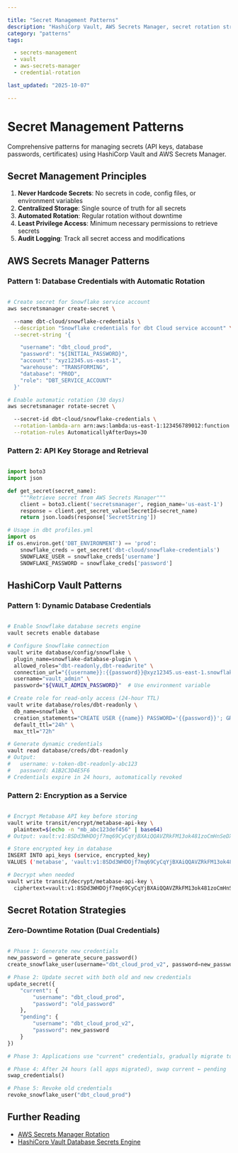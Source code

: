 ```yaml
---

title: "Secret Management Patterns"
description: "HashiCorp Vault, AWS Secrets Manager, secret rotation strategies, and credential lifecycle management"
category: "patterns"
tags:

  - secrets-management
  - vault
  - aws-secrets-manager
  - credential-rotation

last_updated: "2025-10-07"

---
```


# Secret Management Patterns

Comprehensive patterns for managing secrets (API keys, database passwords, certificates) using HashiCorp Vault and AWS Secrets Manager.

## Secret Management Principles

1. **Never Hardcode Secrets**: No secrets in code, config files, or environment variables
2. **Centralized Storage**: Single source of truth for all secrets
3. **Automated Rotation**: Regular rotation without downtime
4. **Least Privilege Access**: Minimum necessary permissions to retrieve secrets
5. **Audit Logging**: Track all secret access and modifications

## AWS Secrets Manager Patterns

### Pattern 1: Database Credentials with Automatic Rotation

```bash

# Create secret for Snowflake service account
aws secretsmanager create-secret \

  --name dbt-cloud/snowflake-credentials \
  --description "Snowflake credentials for dbt Cloud service account" \
  --secret-string '{

    "username": "dbt_cloud_prod",
    "password": "${INITIAL_PASSWORD}",
    "account": "xyz12345.us-east-1",
    "warehouse": "TRANSFORMING",
    "database": "PROD",
    "role": "DBT_SERVICE_ACCOUNT"
  }'

# Enable automatic rotation (30 days)
aws secretsmanager rotate-secret \

  --secret-id dbt-cloud/snowflake-credentials \
  --rotation-lambda-arn arn:aws:lambda:us-east-1:123456789012:function:SnowflakeSecretRotation \
  --rotation-rules AutomaticallyAfterDays=30


```

### Pattern 2: API Key Storage and Retrieval

```python

import boto3
import json

def get_secret(secret_name):
    """Retrieve secret from AWS Secrets Manager"""
    client = boto3.client('secretsmanager', region_name='us-east-1')
    response = client.get_secret_value(SecretId=secret_name)
    return json.loads(response['SecretString'])

# Usage in dbt profiles.yml
import os
if os.environ.get('DBT_ENVIRONMENT') == 'prod':
    snowflake_creds = get_secret('dbt-cloud/snowflake-credentials')
    SNOWFLAKE_USER = snowflake_creds['username']
    SNOWFLAKE_PASSWORD = snowflake_creds['password']

```

## HashiCorp Vault Patterns

### Pattern 1: Dynamic Database Credentials

```bash

# Enable Snowflake database secrets engine
vault secrets enable database

# Configure Snowflake connection
vault write database/config/snowflake \
  plugin_name=snowflake-database-plugin \
  allowed_roles="dbt-readonly,dbt-readwrite" \
  connection_url="{{username}}:{{password}}@xyz12345.us-east-1.snowflakecomputing.com" \
  username="vault_admin" \
  password="${VAULT_ADMIN_PASSWORD}"  # Use environment variable

# Create role for read-only access (24-hour TTL)
vault write database/roles/dbt-readonly \
  db_name=snowflake \
  creation_statements="CREATE USER {{name}} PASSWORD='{{password}}'; GRANT ROLE ANALYST TO USER {{name}};" \
  default_ttl="24h" \
  max_ttl="72h"

# Generate dynamic credentials
vault read database/creds/dbt-readonly
# Output:
#   username: v-token-dbt-readonly-abc123
#   password: A1B2C3D4E5F6
# Credentials expire in 24 hours, automatically revoked

```

### Pattern 2: Encryption as a Service

```bash

# Encrypt Metabase API key before storing
vault write transit/encrypt/metabase-api-key \
  plaintext=$(echo -n "mb_abc123def456" | base64)
# Output: vault:v1:8SDd3WHDOjf7mq69CyCqYjBXAiQQAVZRkFM13ok481zoCmHnSeDX9vyf7w==

# Store encrypted key in database
INSERT INTO api_keys (service, encrypted_key)
VALUES ('metabase', 'vault:v1:8SDd3WHDOjf7mq69CyCqYjBXAiQQAVZRkFM13ok481zoCmHnSeDX9vyf7w==');

# Decrypt when needed
vault write transit/decrypt/metabase-api-key \
  ciphertext=vault:v1:8SDd3WHDOjf7mq69CyCqYjBXAiQQAVZRkFM13ok481zoCmHnSeDX9vyf7w==

```

## Secret Rotation Strategies

### Zero-Downtime Rotation (Dual Credentials)

```python

# Phase 1: Generate new credentials
new_password = generate_secure_password()
create_snowflake_user(username="dbt_cloud_prod_v2", password=new_password)

# Phase 2: Update secret with both old and new credentials
update_secret({
    "current": {
        "username": "dbt_cloud_prod",
        "password": "old_password"
    },
    "pending": {
        "username": "dbt_cloud_prod_v2",
        "password": new_password
    }
})

# Phase 3: Applications use "current" credentials, gradually migrate to "pending"

# Phase 4: After 24 hours (all apps migrated), swap current ← pending
swap_credentials()

# Phase 5: Revoke old credentials
revoke_snowflake_user("dbt_cloud_prod")

```

## Further Reading

- [AWS Secrets Manager Rotation](https://docs.aws.amazon.com/secretsmanager/latest/userguide/rotating-secrets.html)
- [HashiCorp Vault Database Secrets Engine](https://developer.hashicorp.com/vault/docs/secrets/databases)
